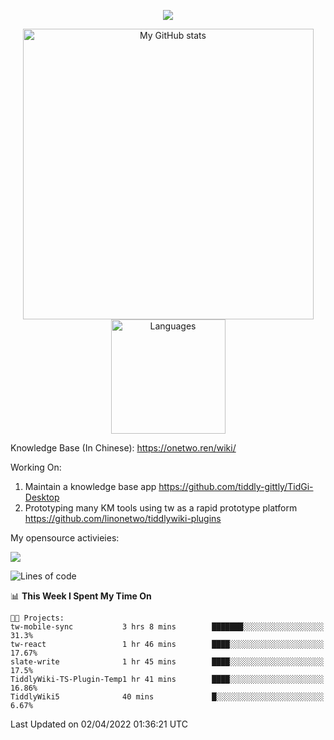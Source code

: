 <a href="https://github.com/linonetwo">
    <p align="center">
        <img src="https://github-profile-trophy.vercel.app/?username=linonetwo&column=7&theme=onedark"/>
    </p>
</a>
<a align="center" href="https://github.com/linonetwo">
  <p align="center">
    <img src="https://github-readme-stats.vercel.app/api?username=linonetwo&show_icons=true&count_private=true" alt="My GitHub stats" width="465"/>
    <img src="https://github-readme-stats.vercel.app/api/top-langs/?username=linonetwo&layout=compact&langs_count=10" alt="Languages" height="183">
  </p>
</a>

Knowledge Base (In Chinese): https://onetwo.ren/wiki/

Working On: 

1. Maintain a knowledge base app https://github.com/tiddly-gittly/TidGi-Desktop
1. Prototyping many KM tools using tw as a rapid prototype platform https://github.com/linonetwo/tiddlywiki-plugins

My opensource activieies:

![](https://visitor-badge.glitch.me/badge?page_id=linonetwo.linonetwo)

<!--START_SECTION:waka-->
![Lines of code](https://img.shields.io/badge/From%20Hello%20World%20I%27ve%20Written-2%20Million%20lines%20of%20code-blue)

📊 **This Week I Spent My Time On** 

```text
🐱‍💻 Projects: 
tw-mobile-sync           3 hrs 8 mins        ███████░░░░░░░░░░░░░░░░░░   31.3% 
tw-react                 1 hr 46 mins        ████░░░░░░░░░░░░░░░░░░░░░   17.67% 
slate-write              1 hr 45 mins        ████░░░░░░░░░░░░░░░░░░░░░   17.5% 
TiddlyWiki-TS-Plugin-Temp1 hr 41 mins        ████░░░░░░░░░░░░░░░░░░░░░   16.86% 
TiddlyWiki5              40 mins             █░░░░░░░░░░░░░░░░░░░░░░░░   6.67%

```


 Last Updated on 02/04/2022 01:36:21 UTC
<!--END_SECTION:waka-->
